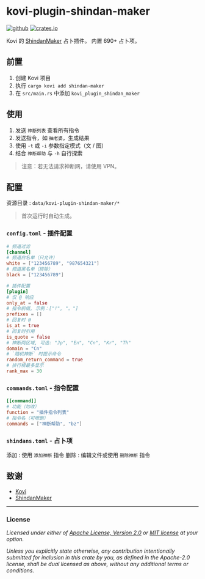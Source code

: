 # kovi-plugin-shindan-maker

[![github](https://img.shields.io/badge/github-araea/kovi_plugin_shindan_maker-8da0cb?style=for-the-badge&labelColor=555555&logo=github)](https://github.com/araea/kovi-plugin-shindan-maker)
[![crates.io](https://img.shields.io/crates/v/kovi-plugin-shindan-maker.svg?style=for-the-badge&color=fc8d62&logo=rust)](https://crates.io/crates/kovi-plugin-shindan-maker)

Kovi 的 [ShindanMaker](https://en.shindanmaker.com/) 占卜插件。
内置 690+ 占卜项。

## 前置

1. 创建 Kovi 项目
2. 执行 `cargo kovi add shindan-maker`
3. 在 `src/main.rs` 中添加 `kovi_plugin_shindan_maker`

## 使用

1. 发送 `神断列表` 查看所有指令
2. 发送指令，如 `抽老婆`，生成结果
3. 使用 `-t` 或 `-i` 参数指定模式（文 / 图）
4. 结合 `神断帮助` 与 `-h` 自行探索

> 注意：若无法请求神断网，请使用 VPN。

## 配置

资源目录 : `data/kovi-plugin-shindan-maker/*`
> 首次运行时自动生成。

### `config.toml` - 插件配置

```toml
# 频道过滤
[channel]
# 频道白名单（只允许）
white = ["123456789", "987654321"]
# 频道黑名单（排除）
black = ["123456789"]

# 插件配置
[plugin]
# 仅 @ 响应
only_at = false
# 指令前缀, 示例：["!", "。"]
prefixes = []
# 回复时 @
is_at = true
# 回复时引用
is_quote = false
# 神断网区域, 可选: "Jp", "En", "Cn", "Kr", "Th"
domain = "Cn"
# `随机神断` 时提示命令
random_return_command = true
# 排行榜最多显示
rank_max = 30
```

### `commands.toml` - 指令配置

```toml
[[command]]
# 功能（勿改）
function = "插件指令列表"
# 指令名（可增删）
commands = ["神断帮助", "bz"]
```

### `shindans.toml` - 占卜项

添加 : 使用 `添加神断` 指令
删除 : 编辑文件或使用 `删除神断` 指令

## 致谢

- [Kovi](https://kovi.threkork.com/)
- [ShindanMaker](https://cn.shindanmaker.com/)

---

### License

_Licensed under either of [Apache License, Version 2.0](LICENSE-APACHE) or [MIT license](LICENSE-MIT) at your option._

_Unless you explicitly state otherwise, any contribution intentionally submitted for inclusion in this crate by you, as defined in the Apache-2.0 license, shall be dual licensed as above, without any additional terms or conditions._
